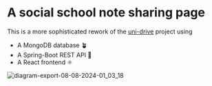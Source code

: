 # A social school note sharing page

This is a more sophisticated rework of the [uni-drive](https://github.com/philipAthanasopoulos/uni-drive) project using

* A MongoDB database 🪴
* A Spring-Boot REST API 🍃
* A React frontend ⚛️

![diagram-export-08-08-2024-01_03_18](https://github.com/user-attachments/assets/b4b66287-c114-42ba-b91b-39f8c37bd7de)

